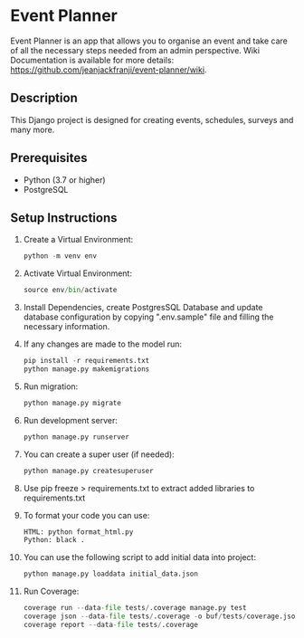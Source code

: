 # Event Planner

Event Planner is an app that allows you to organise an event and take care of all the necessary steps needed from an admin perspective.
Wiki Documentation is available for more details: <https://github.com/jeanjackfranji/event-planner/wiki>.

## Description

This Django project is designed for creating events, schedules, surveys and many more.

## Prerequisites

- Python (3.7 or higher)
- PostgreSQL

## Setup Instructions

1. Create a Virtual Environment:

    ```python
    python -m venv env
    ```

2. Activate Virtual Environment:

    ```python
    source env/bin/activate
    ```

3. Install Dependencies, create PostgresSQL Database and update database configuration by copying ".env.sample" file and filling the necessary information.
4. If any changes are made to the model run:

    ```python
    pip install -r requirements.txt
    python manage.py makemigrations
    ```

5. Run migration:

    ```python
    python manage.py migrate
    ```

6. Run development server:

    ```python
    python manage.py runserver
    ```

7. You can create a super user (if needed):

    ```python
    python manage.py createsuperuser
    ```

8. Use pip freeze > requirements.txt to extract added libraries to requirements.txt

9. To format your code you can use:

    ```python
    HTML: python format_html.py
    Python: black .
    ```

10. You can use the following script to add initial data into project:

    ```python
    python manage.py loaddata initial_data.json
    ```

11. Run Coverage:

    ```python
    coverage run --data-file tests/.coverage manage.py test
    coverage json --data-file tests/.coverage -o buf/tests/coverage.json
    coverage report --data-file tests/.coverage
    ```
